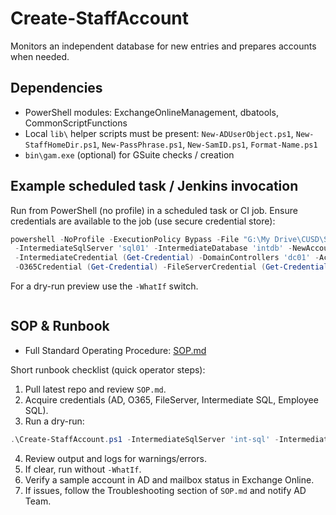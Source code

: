 # Create-StaffAccount

Monitors an independent database for new entries and prepares accounts when needed.

## Dependencies

- PowerShell modules: ExchangeOnlineManagement, dbatools, CommonScriptFunctions
- Local `lib\` helper scripts must be present: `New-ADUserObject.ps1`, `New-StaffHomeDir.ps1`, `New-PassPhrase.ps1`, `New-SamID.ps1`, `Format-Name.ps1`
- `bin\gam.exe` (optional) for GSuite checks / creation

## Example scheduled task / Jenkins invocation

Run from PowerShell (no profile) in a scheduled task or CI job. Ensure credentials are available to the job (use secure credential store):

```powershell
powershell -NoProfile -ExecutionPolicy Bypass -File "G:\My Drive\CUSD\Scripts\GitHub\Create-StaffAccount\Create-StaffAccount.ps1" `
 -IntermediateSqlServer 'sql01' -IntermediateDatabase 'intdb' -NewAccountsTable 'dbo.NewEmployees' `
 -IntermediateCredential (Get-Credential) -DomainControllers 'dc01' -ActiveDirectoryCredential (Get-Credential) `
 -O365Credential (Get-Credential) -FileServerCredential (Get-Credential)
```

For a dry-run preview use the `-WhatIf` switch.

```

```

## SOP & Runbook

- Full Standard Operating Procedure: [SOP.md](./SOP.md)

Short runbook checklist (quick operator steps):

1. Pull latest repo and review `SOP.md`.
2. Acquire credentials (AD, O365, FileServer, Intermediate SQL, Employee SQL).
3. Run a dry-run:

```powershell
.\Create-StaffAccount.ps1 -IntermediateSqlServer 'int-sql' -IntermediateDatabase 'intdb' -NewAccountsTable 'dbo.NewEmployees' -IntermediateCredential (Get-Credential) -DomainControllers 'dc1' -ActiveDirectoryCredential (Get-Credential) -O365Credential (Get-Credential) -FileServerCredential (Get-Credential) -WhatIf
```

4. Review output and logs for warnings/errors.
5. If clear, run without `-WhatIf`.
6. Verify a sample account in AD and mailbox status in Exchange Online.
7. If issues, follow the Troubleshooting section of `SOP.md` and notify AD Team.
